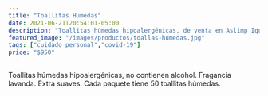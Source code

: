 ```yaml
---
title: "Toallitas Humedas"
date: 2021-06-21T20:54:01-05:00
description: "Toallitas húmedas hipoalergénicas, de venta en Aslimp Iquique, Chile"
featured_image: "/images/productos/toallas-humedas.jpg"
tags: ["cuidado personal","covid-19"]
price: "$950"
---
```

Toallitas húmedas hipoalergénicas, no contienen alcohol. Fragancia lavanda. Extra suaves. Cada paquete tiene 50 toallitas húmedas.